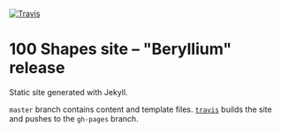[![Travis](https://img.shields.io/travis/100Shapes/100Shapes.com-Beryllium.svg?maxAge=2592000)](https://travis-ci.org/100Shapes/100Shapes.com-Beryllium)

100 Shapes site – "Beryllium" release
=====================================

Static site generated with Jekyll.

`master` branch contains content and template files. [`travis`](https://travis-ci.org/100Shapes/100Shapes.com-Beryllium) builds the site and pushes to the `gh-pages` branch.